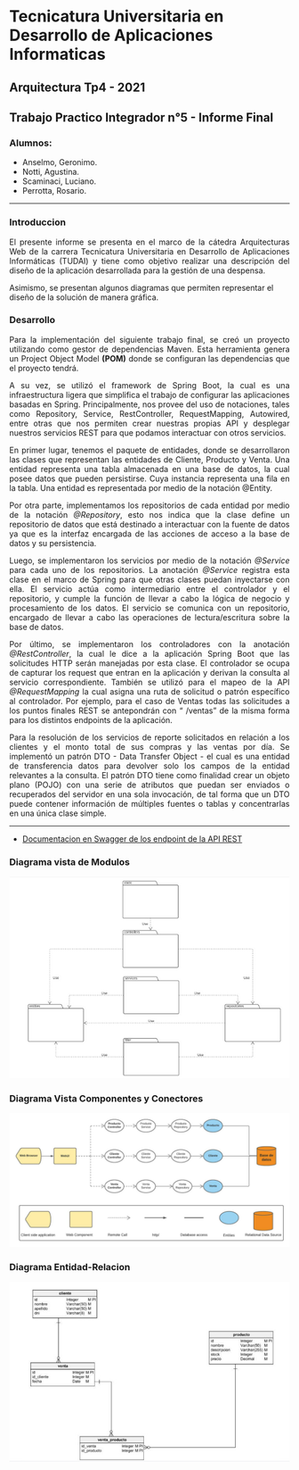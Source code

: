 # Tecnicatura Universitaria en Desarrollo de Aplicaciones Informaticas
## Arquitectura Tp4 - 2021

## Trabajo Practico Integrador n°5 - Informe Final

### Alumnos: 
- Anselmo, Geronimo. 
- Notti, Agustina. 
- Scaminaci, Luciano.
- Perrotta, Rosario.


---
### Introduccion
<p style='text-align: justify;'> El presente informe se presenta en el marco de la cátedra Arquitecturas Web de la carrera Tecnicatura Universitaria en Desarrollo de Aplicaciones Informáticas (TUDAI) y tiene como objetivo realizar una descripción del diseño de la aplicación desarrollada para la gestión de una despensa. 

Asimismo, se presentan algunos diagramas que permiten representar el diseño de la solución de manera gráfica. 


### Desarrollo
<p style='text-align: justify;'>Para la implementación del siguiente trabajo final, se creó un proyecto utilizando como gestor de dependencias Maven. Esta herramienta genera un Project Object Model <strong>(POM)</strong> donde se configuran las dependencias que el proyecto tendrá.

<p style='text-align: justify;'>A su vez, se utilizó el framework de Spring Boot, la cual es una infraestructura ligera que simplifica el trabajo de configurar las aplicaciones basadas en Spring. Principalmente, nos provee del uso de notaciones, tales como Repository, Service, RestController, RequestMapping,  Autowired, entre otras que nos permiten crear nuestras propias API y desplegar nuestros servicios REST para que podamos interactuar con otros servicios. 

<p style='text-align: justify;'>En primer lugar, tenemos el paquete de entidades, donde se desarrollaron las clases que representan las entidades de Cliente, Producto y Venta. Una entidad representa una tabla almacenada en una base de datos, la cual posee datos que pueden persistirse. Cuya instancia representa una fila en la tabla. Una entidad es representada por medio de la notación @Entity.

<p style='text-align: justify;'>Por otra parte, implementamos los repositorios de cada entidad por medio de la notación <span style='font-style: italic;'>@Repository</span>, esto nos indica que la clase define un repositorio de datos que está destinado a interactuar con la fuente de datos ya que es la interfaz encargada de las acciones de acceso a la base de datos y su persistencia. 

<p style='text-align: justify;'>Luego, se implementaron los servicios por medio de la notación <span style='font-style: italic;'>@Service</span> para cada uno de los repositorios. La anotación <span style='font-style: italic;'>@Service</span> registra esta clase en el marco de Spring para que otras clases puedan inyectarse con ella. El servicio actúa como intermediario entre el controlador y el repositorio, y cumple la función de llevar a cabo la lógica de negocio y procesamiento de los datos. El servicio se comunica con un repositorio, encargado de llevar a cabo las operaciones de lectura/escritura sobre la base de datos. 

<p style='text-align: justify;'> 
Por último, se implementaron los controladores con la anotación <span style='font-style: italic;'>@RestController</span>, la cual le dice a la aplicación Spring Boot que las solicitudes HTTP serán manejadas por esta clase. El controlador se ocupa de capturar los request que entran en la aplicación y derivan la consulta al servicio correspondiente. También se utilizó para el mapeo de la API <span style='font-style: italic;'>@RequestMapping</span> la cual asigna una ruta de solicitud o patrón específico al controlador. Por ejemplo,  para el caso de Ventas todas las solicitudes a los puntos finales REST se antepondrán con “ /ventas” de la misma forma para los distintos endpoints de la aplicación. 

<p style='text-align: justify;'> Para la resolución de los servicios de reporte solicitados en relación a  los clientes y el monto total de sus compras y las ventas por día. Se implementó un patrón DTO - Data Transfer Object - el cual es una entidad de transferencia datos para devolver solo los campos de la entidad relevantes a la consulta. El patrón DTO tiene como finalidad crear un objeto plano (POJO) con una serie de atributos que puedan ser enviados o recuperados del servidor en una sola invocación, de tal forma que un DTO puede contener información de múltiples fuentes o tablas y concentrarlas en una única clase simple. 


---

- [Documentacion en Swagger de los endpoint de la API REST](https://tudai-arqui-tp5.herokuapp.com/swagger-ui/)


### Diagrama vista de Modulos
![Diagrama vista de Modulos](./src\main\resources\static\images\Vista_modulos.jpg)

### Diagrama Vista Componentes y Conectores
![Diagrama Vista Componentes y Conectores](./src\main\resources\static\images\Vista_C&C.jpeg)

### Diagrama Entidad-Relacion
![Diagrama Entidad-Relacion](./src\main\resources\static\images\DER.jpg)


